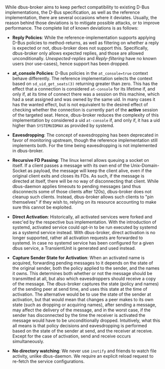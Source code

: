While dbus-broker aims to keep perfect compatibility to existing D-Bus implementations, the D-Bus specification, as well as the reference implementation, there are several occasions where it deviates. Usually, the reason behind those deviations is to mitigate possible attacks, or to improve performance. The complete list of known deviations is as follows:

* **Reply Policies**: While the reference-implementation supports applying D-Bus policies to method-returns, as well as filtering on whether a reply is expected or not, dbus-broker does not support this. Specifically, dbus-broker only allows expected replies, and those are allowed unconditionally.
_Unexpected-replies_ and _Reply-filtering_ have no known users (nor use-cases), hence support has been dropped.

* **at_console Policies**: D-Bus policies in the `at_console=true` context behave differently. The reference implementation selects the context based on `sd_uid_get_seats(3)` returning greater than zero. This has the effect that a connection is considered `at-console` for its lifetime if, and only if, at its time of connect there was a session on this machine, which had a seat assigned and was owned by the same uid. In many cases it has the wanted effect, but is not equivalent to the desired effect of checking whether the connection is currently part of the **active** session of the targeted seat. Hence, dbus-broker reduces the complexity of this implementation by considered a uid `at-console` if, and only if, it has a uid higher than `SYSTEMUIDMAX` as provided by systemd.

* **Eavesdropping**: The concept of eavesdropping has been deprecated in favor of monitoring upstream, though the reference implementation still implements both. For the time being eavesdropping is not implemented in dbus-broker.

* **Recursive FD Passing**: The linux kernel allows queuing a socket on itself. If a client passes a message with its own end of the Unix-Domain-Socket as payload, the message will keep the client alive, even if the original client exits and closes its FDs. As such, if the message is directed at itself, there will be no way of disconnecting that client.
While dbus-daemon applies timeouts to pending messages (and thus disconnects some of those clients after 120s), dbus-broker does not cleanup such clients. Instead, dbus-broker allows such clients to "pin themselves" if they wish to, relying on its resource accounting to make sure this cannot be exploited.

* **Direct Activation**: Historically, all activated services were forked and exec'ed by the respective bus implementation. With the introduction of systemd, activated service could opt-in to be run executed by systemd as a systemd service instead. With dbus-broker, direct activation is no longer supported, rather all activation requests are forwarded to systemd. In case no systemd service has been configured for a given dbus service, a TransientUnit is generated and used instead.

* **Capture Sender State for Activation**: When an activated name is acquired, forwarding pending messages to it depends on the state of the original sender, both the policy applied to the sender, and the names it owns. This determines both whether or not the message should be transmitted at all, but also which eavesdroppers should receive a copy of the message. The dbus-broker captures the state (policy and names) of the sending peer at send time, and uses this state at the time of activation. The alternative would be to use the state of the sender at activation, but that would mean that changes a peer makes to its own state (such as dropping or acquiring names), after sending a message, may affect the delivery of the message, and in the worst case, if the sender has disconnected by the time the receiver is activated the message would have to be unconditionally dropped. Intuitively, what this all means is that policy decisions and eavesdropping is performed based on the state of the sender at send, and the receiver at receive. Except for the case of activation, send and receive occurs simultaneously.

* **No directory watching**: We never use `inotify` and friends to watch file activity, unlike dbus-daemon. We require an explicit reload request to re-fetch the service configurations.